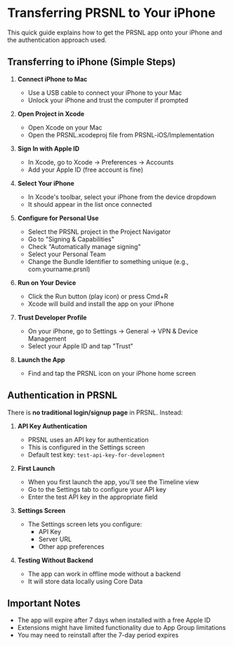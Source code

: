 # Transferring PRSNL to Your iPhone

This quick guide explains how to get the PRSNL app onto your iPhone and the authentication approach used.

## Transferring to iPhone (Simple Steps)

1. **Connect iPhone to Mac**
   - Use a USB cable to connect your iPhone to your Mac
   - Unlock your iPhone and trust the computer if prompted

2. **Open Project in Xcode**
   - Open Xcode on your Mac
   - Open the PRSNL.xcodeproj file from PRSNL-iOS/Implementation

3. **Sign In with Apple ID**
   - In Xcode, go to Xcode → Preferences → Accounts
   - Add your Apple ID (free account is fine)

4. **Select Your iPhone**
   - In Xcode's toolbar, select your iPhone from the device dropdown
   - It should appear in the list once connected

5. **Configure for Personal Use**
   - Select the PRSNL project in the Project Navigator
   - Go to "Signing & Capabilities"
   - Check "Automatically manage signing"
   - Select your Personal Team
   - Change the Bundle Identifier to something unique (e.g., com.yourname.prsnl)

6. **Run on Your Device**
   - Click the Run button (play icon) or press Cmd+R
   - Xcode will build and install the app on your iPhone

7. **Trust Developer Profile**
   - On your iPhone, go to Settings → General → VPN & Device Management
   - Select your Apple ID and tap "Trust"

8. **Launch the App**
   - Find and tap the PRSNL icon on your iPhone home screen

## Authentication in PRSNL

There is **no traditional login/signup page** in PRSNL. Instead:

1. **API Key Authentication**
   - PRSNL uses an API key for authentication
   - This is configured in the Settings screen
   - Default test key: `test-api-key-for-development`

2. **First Launch**
   - When you first launch the app, you'll see the Timeline view
   - Go to the Settings tab to configure your API key
   - Enter the test API key in the appropriate field

3. **Settings Screen**
   - The Settings screen lets you configure:
     - API Key
     - Server URL
     - Other app preferences

4. **Testing Without Backend**
   - The app can work in offline mode without a backend
   - It will store data locally using Core Data

## Important Notes

- The app will expire after 7 days when installed with a free Apple ID
- Extensions might have limited functionality due to App Group limitations
- You may need to reinstall after the 7-day period expires